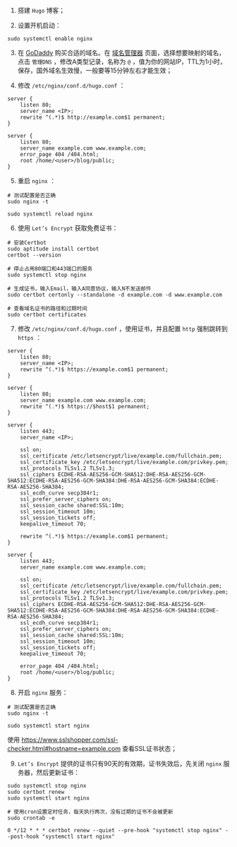 1. 搭建 `Hugo` 博客；

2. 设置开机启动：

```
sudo systemctl enable nginx
```

3. 在 [GoDaddy](https://www.godaddy.com) 购买合适的域名。在 [域名管理器](https://dcc.godaddy.com/domains/) 页面，选择想要映射的域名，点击 `管理DNS` ，修改A类型记录，名称为 `@` ，值为你的网站IP，TTL为1小时，保存，国外域名生效慢，一般要等15分钟左右才能生效；

4. 修改 `/etc/nginx/conf.d/hugo.conf` ：

```
server {
    listen 80;
    server_name <IP>;
    rewrite ^(.*)$ http://example.com$1 permanent;
}

server {
    listen 80;
    server_name example.com www.example.com;
    error_page 404 /404.html;
    root /home/<user>/blog/public;
}
```

5. 重启 `nginx` ：

```
# 测试配置是否正确
sudo nginx -t

sudo systemctl reload nginx
```

6. 使用 `Let’s Encrypt` 获取免费证书：

```
# 安装Certbot
sudo aptitude install certbot
certbot --version

# 停止占用80端口和443端口的服务
sudo systemctl stop nginx

# 生成证书，输入Email，输入A同意协议，输入N不发送邮件
sudo certbot certonly --standalone -d example.com -d www.example.com

# 查看域名证书的路径和过期时间
sudo certbot certificates
```

7. 修改 `/etc/nginx/conf.d/hugo.conf` ，使用证书，并且配置 `http` 强制跳转到 `https` ：

```
server {
    listen 80;
    server_name <IP>;
    rewrite ^(.*)$ https://example.com$1 permanent;
}

server {
    listen 80;
    server_name example.com www.example.com;
    rewrite ^(.*)$ https://$host$1 permanent;
}

server {
    listen 443;
    server_name <IP>;

    ssl on;
    ssl_certificate /etc/letsencrypt/live/example.com/fullchain.pem;
    ssl_certificate_key /etc/letsencrypt/live/example.com/privkey.pem;
    ssl_protocols TLSv1.2 TLSv1.3;
    ssl_ciphers ECDHE-RSA-AES256-GCM-SHA512:DHE-RSA-AES256-GCM-SHA512:ECDHE-RSA-AES256-GCM-SHA384:DHE-RSA-AES256-GCM-SHA384:ECDHE-RSA-AES256-SHA384;
    ssl_ecdh_curve secp384r1;
    ssl_prefer_server_ciphers on;
    ssl_session_cache shared:SSL:10m;
    ssl_session_timeout 10m;
    ssl_session_tickets off;
    keepalive_timeout 70;
    
    rewrite ^(.*)$ https://example.com$1 permanent;
}

server {
    listen 443;
    server_name example.com www.example.com;
    
    ssl on;
    ssl_certificate /etc/letsencrypt/live/example.com/fullchain.pem;
    ssl_certificate_key /etc/letsencrypt/live/example.com/privkey.pem;
    ssl_protocols TLSv1.2 TLSv1.3;
    ssl_ciphers ECDHE-RSA-AES256-GCM-SHA512:DHE-RSA-AES256-GCM-SHA512:ECDHE-RSA-AES256-GCM-SHA384:DHE-RSA-AES256-GCM-SHA384:ECDHE-RSA-AES256-SHA384;
    ssl_ecdh_curve secp384r1;
    ssl_prefer_server_ciphers on;
    ssl_session_cache shared:SSL:10m;
    ssl_session_timeout 10m;
    ssl_session_tickets off;
    keepalive_timeout 70;
    
    error_page 404 /404.html;
    root /home/<user>/blog/public;
}
```

8. 开启 `nginx` 服务：

```
# 测试配置是否正确
sudo nginx -t

sudo systemctl start nginx
```

使用 https://www.sslshopper.com/ssl-checker.html#hostname=example.com 查看SSL证书状态；

9. `Let’s Encrypt` 提供的证书只有90天的有效期，证书失效后，先关闭 `nginx` 服务器，然后更新证书：

```
sudo systemctl stop nginx
sudo certbot renew
sudo systemctl start nginx

# 使用cron设置定时任务，每天执行两次，没有过期的证书不会被更新
sudo crontab -e

0 */12 * * * certbot renew --quiet --pre-hook "systemctl stop nginx" --post-hook "systemctl start nginx"
```